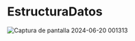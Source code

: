 # EstructuraDatos
![Captura de pantalla 2024-06-20 001313](https://github.com/Crussader04/EstructuraDatos/assets/166523346/a4911496-e015-496c-8af6-d01f11b296d1)
